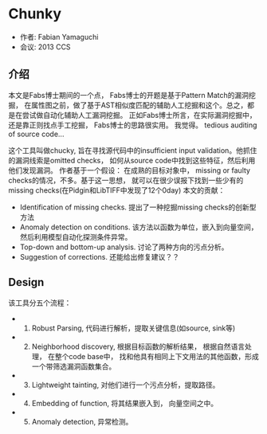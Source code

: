 # Chunky
- 作者: Fabian Yamaguchi
- 会议: 2013 CCS


## 介绍
本文是Fabs博士期间的一个点， Fabs博士的开题是基于Pattern Match的漏洞挖掘， 在属性图之前，做了基于AST相似度匹配的辅助人工挖掘和这个。总之，都是在尝试做自动化辅助人工漏洞挖掘。
正如Fabs博士所言，在实际漏洞挖掘中， 还是靠正则找点手工挖掘， Fabs博士的思路很实用。 我觉得。
tedious auditing of source code...

这个工具叫做chucky, 旨在寻找源代码中的insufficient input validation。他抓住的漏洞线索是omitted checks， 如何从source code中找到这些特征，然后利用他们发现漏洞。
作者基于一个假设： 在成熟的目标对象中， missing or faulty checks的情况，不多。基于这一思想， 就可以在很少误报下找到一些少有的missing checks(在Pidgin和LibTIFF中发现了12个0day)
本文的贡献：
  - Identification of missing checks. 提出了一种挖掘missing checks的创新型方法
  - Anomaly detection on conditions.  该方法以函数为单位，嵌入到向量空间，然后利用模型自动化探测条件异常。
  - Top-down and bottom-up analysis.  讨论了两种方向的污点分析。
  - Suggestion of corrections.  还能给出修复建议？？


## Design
该工具分五个流程：
- 1. Robust Parsing, 代码进行解析，提取关键信息(如source, sink等)
- 2. Neighborhood discovery, 根据目标函数的解析结果， 根据自然语言处理， 在整个code base中， 找和他具有相同上下文用法的其他函数，形成一个带筛选漏洞函数集合。
- 3. Lightweight tainting, 对他们进行一个污点分析，提取路径。
- 4. Embedding of function, 将其结果嵌入到， 向量空间之中。
- 5. Anomaly detection, 异常检测。
